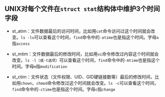 ## UNIX对每个文件在```struct stat```结构体中维护3个时间字段

* st_atim：文件数据最后的访问时间，比如用```cat```命令访问过这个时间就会改变。```ls -lu```可以查看这个时间，```find```命令中的```-atime```也是指这个时间。字母```a```指```access```

* st_mtim：文件数据最后的修改时间，比如用```vi```命令修改过内容这个时间就会改变。```ls -l（或-t选项）```可以查看这个时间，```find```命令中的```-mtime```也是指这个时间。字母```m```指```modification```

* st_ctim：文件状态（文件权限、UID、GID硬链接数等）最后的修改时间，比如用```chown```，```chmod```命令修改过这个时间就会改变。```ls -c```可以查看这个时间，```find```命令中的```-ctime```也是指这个时间。字母```c```指```change```